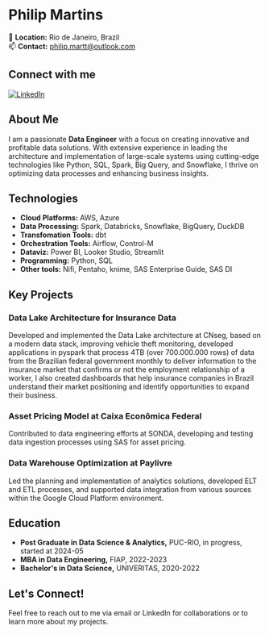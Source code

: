 # Philip Martins

📍 **Location:** Rio de Janeiro, Brazil  
📫 **Contact:** [philip.martt@outlook.com](mailto:philip.martt@outlook.com)

## Connect with me
[![LinkedIn](https://img.shields.io/badge/LinkedIn-Philip%20Martins-blue?style=flat-square&logo=linkedin)](https://www.linkedin.com/in/philip-martins)

## About Me
I am a passionate **Data Engineer** with a focus on creating innovative and profitable data solutions. With extensive experience in leading the architecture and implementation of large-scale systems using cutting-edge technologies like Python, SQL, Spark, Big Query, and Snowflake, I thrive on optimizing data processes and enhancing business insights.

## Technologies
- **Cloud Platforms:** AWS, Azure
- **Data Processing:** Spark, Databricks, Snowflake, BigQuery, DuckDB
- **Transfomation Tools:** dbt
- **Orchestration Tools:** Airflow, Control-M
- **Dataviz:** Power BI, Looker Studio, Streamlit
- **Programming:** Python, SQL
- **Other tools:** Nifi, Pentaho, knime, SAS Enterprise Guide, SAS DI

## Key Projects
### Data Lake Architecture for Insurance Data
Developed and implemented the Data Lake architecture at CNseg, based on a modern data stack, improving vehicle theft monitoring, developed applications in pyspark that process 4TB (over 700.000.000 rows) of data from the Brazilian federal government monthly to deliver information to the insurance market that confirms or not the employment relationship of a worker, I also created dashboards that help insurance companies in Brazil understand their market positioning and identify opportunities to expand their business.

### Asset Pricing Model at Caixa Econômica Federal
Contributed to data engineering efforts at SONDA, developing and testing data ingestion processes using SAS for asset pricing.

### Data Warehouse Optimization at Paylivre
Led the planning and implementation of analytics solutions, developed ELT and ETL processes, and supported data integration from various sources within the Google Cloud Platform environment.

## Education
- **Post Graduate in Data Science & Analytics,** PUC-RIO, in progress, started at 2024-05
- **MBA in Data Engineering,** FIAP, 2022-2023
- **Bachelor's in Data Science,** UNIVERITAS, 2020-2022

## Let's Connect!
Feel free to reach out to me via email or LinkedIn for collaborations or to learn more about my projects.
